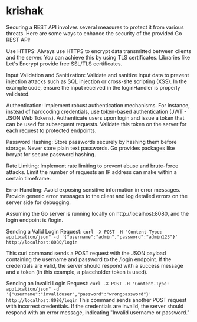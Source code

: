 # krishak
Securing a REST API involves several measures to protect it from various threats. Here are some ways to enhance the security of the provided Go REST API:

Use HTTPS: Always use HTTPS to encrypt data transmitted between clients and the server. You can achieve this by using TLS certificates. Libraries like Let's Encrypt provide free SSL/TLS certificates.

Input Validation and Sanitization: Validate and sanitize input data to prevent injection attacks such as SQL injection or cross-site scripting (XSS). In the example code, ensure the input received in the loginHandler is properly validated.

Authentication: Implement robust authentication mechanisms. For instance, instead of hardcoding credentials, use token-based authentication (JWT - JSON Web Tokens). Authenticate users upon login and issue a token that can be used for subsequent requests. Validate this token on the server for each request to protected endpoints.

Password Hashing: Store passwords securely by hashing them before storage. Never store plain text passwords. Go provides packages like bcrypt for secure password hashing.

Rate Limiting: Implement rate limiting to prevent abuse and brute-force attacks. Limit the number of requests an IP address can make within a certain timeframe.

Error Handling: Avoid exposing sensitive information in error messages. Provide generic error messages to the client and log detailed errors on the server side for debugging.

Assuming the Go server is running locally on http://localhost:8080, and the login endpoint is /login.

Sending a Valid Login Request:
```curl -X POST -H "Content-Type: application/json" -d '{"username":"admin","password":"admin123"}' http://localhost:8080/login```

This curl command sends a POST request with the JSON payload containing the username and password to the /login endpoint. If the credentials are valid, the server should respond with a success message and a token (in this example, a placeholder token is used).

Sending an Invalid Login Request:
```curl -X POST -H "Content-Type: application/json" -d '{"username":"invaliduser","password":"wrongpassword"}' http://localhost:8080/login```
This command sends another POST request with incorrect credentials. If the credentials are invalid, the server should respond with an error message, indicating "Invalid username or password."